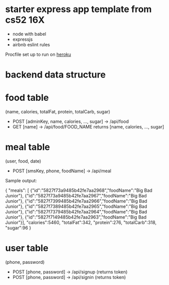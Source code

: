 # starter express app template from cs52 16X

* node with babel
* expressjs
* airbnb eslint rules

Procfile set up to run on [heroku](https://devcenter.heroku.com/articles/getting-started-with-nodejs#deploy-the-app)

# backend data structure

# food table
(name, calories, totalFat, protein, totalCarb, sugar)
* POST [adminKey, name, calories, ..., sugar] -> /api/food
* GET [name] -> /api/food/FOOD_NAME returns [name, calories, ..., sugar]

# meal table
(user, food, date)
* POST [smsKey, phone, foodName] -> /api/meal

Sample output:

{
  "meals":
    [
      {"id":"5827f73a9485b42fe7aa2968","foodName":"Big Bad Junior"},
      {"id":"5827f73a9485b42fe7aa2967","foodName":"Big Bad Junior"},
      {"id":"5827f7399485b42fe7aa2966","foodName":"Big Bad Junior"},
      {"id":"5827f7389485b42fe7aa2965","foodName":"Big Bad Junior"},
      {"id":"5827f7379485b42fe7aa2964","foodName":"Big Bad Junior"},
      {"id":"5827f7149485b42fe7aa2963","foodName":"Big Bad Junior"}],
  "calories":5460,
  "totalFat":342,
  "protein":276,
  "totalCarb":318,
  "sugar":96
}

# user table
(phone, password)
* POST [phone, password] -> /api/signup (returns token)
* POST [phone, password] -> /api/signin (returns token)
